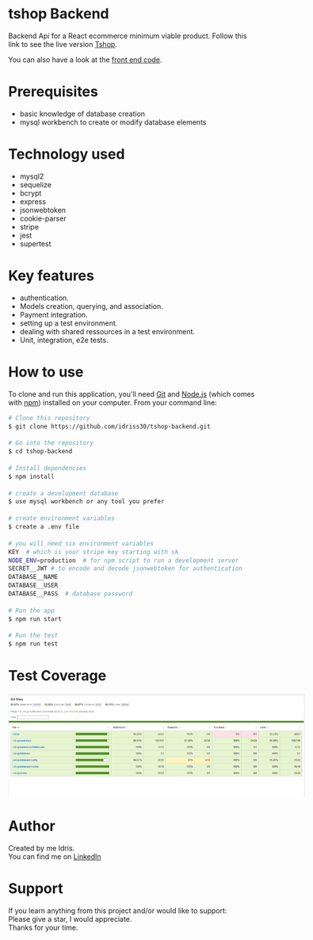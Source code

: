 # tshop Backend

Backend Api for a React ecommerce minimum viable product.
Follow this link to see the live version [Tshop](https://idrisscissoko.com/tshop/).

You can also have a look at the [front end code](https://github.com/idriss30/t-shop).

# Prerequisites

- basic knowledge of database creation
- mysql workbench to create or modify database elements

# Technology used

- mysql2
- sequelize
- bcrypt
- express
- jsonwebtoken
- cookie-parser
- stripe
- jest
- supertest

# Key features

- authentication.
- Models creation, querying, and association.
- Payment integration.
- setting up a test environment.
- dealing with shared ressources in a test environment.
- Unit, integration, e2e tests.

# How to use

To clone and run this application, you'll need [Git](https://git-scm.com) and [Node.js](https://nodejs.org/en/download/) (which comes with [npm](http://npmjs.com)) installed on your computer. From your command line:

```bash
# Clone this repository
$ git clone https://github.com/idriss30/tshop-backend.git

# Go into the repository
$ cd tshop-backend

# Install dependencies
$ npm install

# create a development database
$ use mysql workbench or any tool you prefer

# create environment variables
$ create a .env file

# you will need six environment variables
KEY  # which is your stripe key starting with sk
NODE_ENV=production  # for npm script to run a development server
SECRET__JWT # to encode and decode jsonwebtoken for authentication
DATABASE__NAME
DATABASE__USER
DATABASE__PASS  # database password

# Run the app
$ npm run start

# Run the test
$ npm run test

```

# Test Coverage

<img
  src="./coverageImage.png"
  alt="Alt text"
  title="Optional title"
  style="display: inline-block; margin: 0 auto; max-width: 600px; max-height:800px">

# Author

Created by me Idris.</br>
You can find me on [LinkedIn](www.linkedin.com/in/idrissciss)

# Support

If you learn anything from this project and/or would like to support:</br>
Please give a star, I would appreciate.</br>
Thanks for your time.
